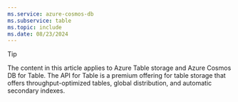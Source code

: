 ```yaml
---
ms.service: azure-cosmos-db
ms.subservice: table
ms.topic: include
ms.date: 08/23/2024
---
```


> [!TIP]
> The content in this article applies to Azure Table storage and Azure Cosmos DB for Table. The API for Table is a premium offering for table storage that offers throughput-optimized tables, global distribution, and automatic secondary indexes.
>
